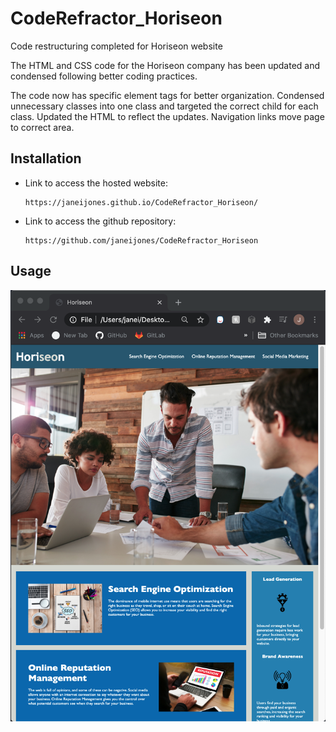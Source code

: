 # CodeRefractor_Horiseon
Code restructuring completed for Horiseon website

The HTML and CSS code for the Horiseon company has been updated and condensed following better coding practices.

The code now has specific element tags for better organization. 
Condensed unnecessary classes into one class and targeted the correct child for each class. 
Updated the HTML to reflect the updates.
Navigation links move page to correct area. 


## Installation
 * Link to access the hosted website:

       https://janeijones.github.io/CodeRefractor_Horiseon/

 * Link to access the github repository:

       https://github.com/janeijones/CodeRefractor_Horiseon

## Usage
![code refractor final update](./Assets/images/Horiseon-Code-Refractor.png)

